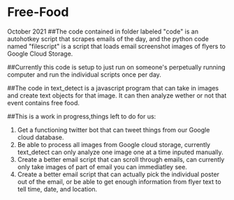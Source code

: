 # Free-Food
October 2021
##The code contained in folder labeled "code" is an autohotkey script that scrapes emails of the day, and the python code named "filescript" is a script that loads email screenshot images of flyers to Google Cloud Storage.

##Currently this code is setup to just run on someone's perpetually running computer and run the individual scripts once per day.

##The code in text_detect is a javascript program that can take in images and create text objects for that image. It can then analyze wether or not that event contains free food.

##This is a work in progress,things left to do for us:
1. Get a functioning twitter bot that can tweet things from our Google cloud database.
2. Be able to process all images from Google cloud storage, currently text_detect can only analyze one image one at a time inputed manually.
3. Create a better email script that can scroll through emails, can currently only take images of part of email you can immediatley see.
4. Create a better email script that can actually pick the individual poster out of the email, or be able to get enough information from flyer text to tell time, date, and location.
